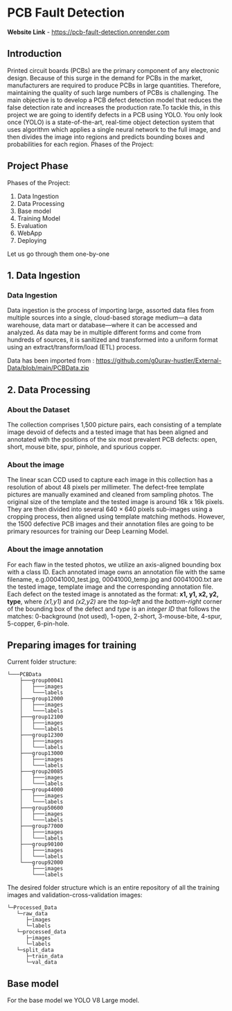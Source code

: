# PCB Fault Detection

**Website Link** - https://pcb-fault-detection.onrender.com

## Introduction
Printed circuit boards (PCBs) are the primary component of any electronic design. Because of this surge in the demand for PCBs in the market, manufacturers are required to produce PCBs in large quantities. Therefore, maintaining the quality of such large numbers of PCBs is challenging. The main objective is to develop a PCB defect detection model that reduces the false detection rate and increases the production rate.To tackle this, in this project we are going to identify defects in a PCB using YOLO. You only look once (YOLO) is a state-of-the-art, real-time object detection system that uses algorithm which applies a single neural network to the full image, and then divides the image into regions and predicts bounding boxes and probabilities for each region.
Phases of the Project:

## Project Phase
Phases of the Project:

1. Data Ingestion
2. Data Processing
3. Base model 
4. Training Model
5. Evaluation
6. WebApp
7. Deploying

Let us go through them one-by-one
## 1. Data Ingestion

### Data Ingestion
Data ingestion is the process of importing large, assorted data files from multiple sources into a single, cloud-based storage medium—a data warehouse, data mart or database—where it can be accessed and analyzed. As data may be in multiple different forms and come from hundreds of sources, it is sanitized and transformed into a uniform format using an extract/transform/load (ETL) process.

Data has been imported from : https://github.com/g0urav-hustler/External-Data/blob/main/PCBData.zip



## 2. Data Processing

### About the Dataset
The collection comprises 1,500 picture pairs, each consisting of a template image devoid of defects and a tested image that has been aligned and annotated with the positions of the six most prevalent PCB defects: open, short, mouse bite, spur, pinhole, and spurious copper.

### About the image
The linear scan CCD used to capture each image in this collection has a resolution of about 48 pixels per millimeter. The defect-free template pictures are manually examined and cleaned from sampling photos. The original size of the template and the tested image is around 16k x 16k pixels. They are then divided into several 640 × 640 pixels sub-images using a cropping process, then aligned using template matching methods. However, the 1500 defective PCB images and their annotation files are going to be primary resources for training our Deep Learning Model.

### About the image annotation
For each flaw in the tested photos, we utilize an axis-aligned bounding box with a class ID. Each annotated image owns an annotation file with the same filename, e.g.00041000_test.jpg, 00041000_temp.jpg and 00041000.txt are the tested image, template image and the corresponding annotation file. Each defect on the tested image is annotated as the format: **x1, y1, x2, y2, type**, where *(x1,y1)* and *(x2,y2)* are the *top-left* and the *bottom-right* corner of the bounding box of the defect and *type* is an *integer ID* that follows the matches: 0-background (not used), 1-open, 2-short, 3-mouse-bite, 4-spur, 5-copper, 6-pin-hole.

## Preparing images for training
Current folder structure:
```
└───PCBData
    ├───group00041
    │   ├───images
    │   └───labels
    ├───group12000
    │   ├───images
    │   └───labels
    ├───group12100
    │   ├───images
    │   └───labels
    ├───group12300
    │   ├───images
    │   └───labels
    ├───group13000
    │   ├───images
    │   └───labels
    ├───group20085
    │   ├───images
    │   └───labels
    ├───group44000
    │   ├───images
    │   └───labels
    ├───group50600
    │   ├───images
    │   └───labels
    ├───group77000
    │   ├───images
    │   └───labels
    ├───group90100
    │   ├───images
    │   └───labels
    └───group92000
        ├───images
        └───labels
```
The desired folder structure which is an entire repository of all the training images and validation-cross-validation images:
```
└─Processed_Data
   └─raw_data
      ├─images
      └─labels
   └─processed_data
      ├─images
      └─labels
   └─split_data
      ├─train_data
      └─val_data
```

## Base model 
For the base model we YOLO V8 Large model.
